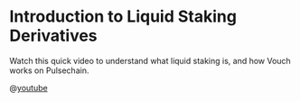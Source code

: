 # Introduction to Liquid Staking Derivatives 

Watch this quick video to understand what liquid staking is, and how Vouch works on Pulsechain.

@[youtube](qidl4je6IAY?si=35Jge2ZL7d5gxdQ6&amp;controls=1&amp;start=10&amp;rel=0)